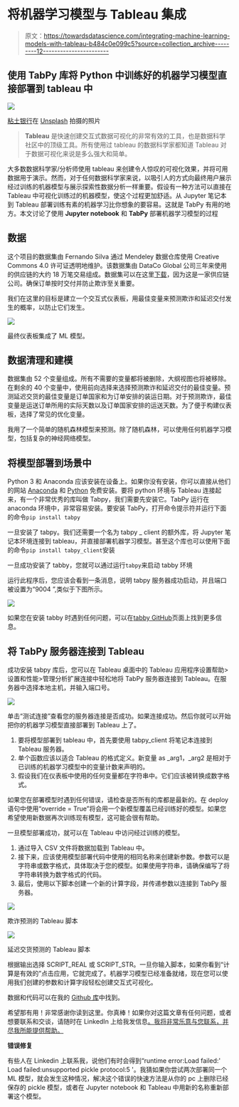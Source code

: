 # 将机器学习模型与 Tableau 集成

> 原文：<https://towardsdatascience.com/integrating-machine-learning-models-with-tableau-b484c0e099c5?source=collection_archive---------12----------------------->

## 使用 TabPy 库将 Python 中训练好的机器学习模型直接部署到 tableau 中

![](img/6bb80dc1372d0407e24d0eae1c62c2ad.png)

[粘土银行](https://unsplash.com/@claybanks?utm_source=medium&utm_medium=referral)在 [Unsplash](https://unsplash.com?utm_source=medium&utm_medium=referral) 拍摄的照片

> **Tableau** 是快速创建交互式数据可视化的非常有效的工具，也是数据科学社区中的顶级工具。所有使用过 tableau 的数据科学家都知道 Tableau 对于数据可视化来说是多么强大和简单。

大多数数据科学家/分析师使用 tableau 来创建令人惊叹的可视化效果，并将可用数据用于演示。然而，对于任何数据科学家来说，以吸引人的方式向最终用户展示经过训练的机器模型与展示探索性数据分析一样重要。假设有一种方法可以直接在 Tableau 中可视化训练过的机器模型，使这个过程更加舒适。从 Jupyter 笔记本到 Tableau 部署训练有素的机器学习比你想象的要容易。这就是 TabPy 有用的地方。本文讨论了使用 **Jupyter notebook** 和 **TabPy** 部署机器学习模型的过程

## 数据

这个项目的数据集由 Fernando Silva 通过 Mendeley 数据仓库使用 Creative Commons 4.0 许可证透明地维护。该数据集由 DataCo Global 公司三年来使用的供应链的大约 18 万笔交易组成。数据集可以在这里[下载](https://data.mendeley.com/datasets/8gx2fvg2k6/5)，因为这是一家供应链公司。确保订单按时交付并防止欺诈至关重要。

我们在这里的目标是建立一个交互式仪表板，用最佳变量来预测欺诈和延迟交付发生的概率，以防止它们发生。

![](img/7801231d7b0a24335cfe1c50ae0bcf5f.png)

最终仪表板集成了 ML 模型。

## 数据清理和建模

数据集由 52 个变量组成。所有不需要的变量都将被删除，大纲视图也将被移除。在剩余的 40 个变量中，使用前向选择来选择预测欺诈和延迟交付的最佳变量。预测延迟交货的最佳变量是订单国家和为订单安排的装运日期。对于预测欺诈，最佳变量是运送订单所用的实际天数以及订单国家安排的运送天数。为了便于构建仪表板，选择了常见的优化变量。

我用了一个简单的随机森林模型来预测。除了随机森林，可以使用任何机器学习模型，包括复杂的神经网络模型。

## 将模型部署到场景中

Python 3 和 Anaconda 应该安装在设备上。如果你没有安装，你可以直接从他们的网站 [Anaconda](https://www.anaconda.com/products/individual) 和 [Python](https://www.python.org/downloads/) 免费安装。要将 python 环境与 Tableau 连接起来，有一个非常优秀的库叫做 Tabpy，我们需要先安装它。TabPy 运行在 anaconda 环境中，非常容易安装。要安装 TabPy，打开命令提示符并运行下面的命令`pip install tabpy`

一旦安装了 tabpy。我们还需要一个名为 tabpy _ client 的额外库，将 Jupyter 笔记本环境连接到 tableau，并直接部署机器学习模型。甚至这个库也可以使用下面的命令`pip install tabpy_client`安装

一旦成功安装了 tabby，您就可以通过运行`tabpy`来启动 tabby 环境

运行此程序后，您应该会看到一条消息，说明 tabpy 服务器成功启动，并且端口被设置为“9004 ”,类似于下图所示。

![](img/819fcc6269d9472404ce31698f0dfcfb.png)

如果您在安装 tabby 时遇到任何问题，可以在[tabby GitHub](https://github.com/tableau/TabPy)页面上找到更多信息。

## 将 TabPy 服务器连接到 Tableau

成功安装 tabpy 库后，您可以在 Tableau 桌面中的 Tableau 应用程序设置帮助>设置和性能>管理分析扩展连接中轻松地将 TabPy 服务器连接到 Tableau。在服务器中选择本地主机，并输入端口号。

![](img/30fd7633858180a0c883b02de30cb2bc.png)

单击“测试连接”查看您的服务器连接是否成功。如果连接成功。然后你就可以开始把你的机器学习模型直接部署到 Tableau 上了。

1.  要将模型部署到 tableau 中，首先要使用 tabpy_client 将笔记本连接到 Tableau 服务器。
2.  单个函数应该以适合 Tableau 的格式定义。新变量 as _arg1，_arg2 是相对于已训练的机器学习模型中的变量计数来声明的。
3.  假设我们在仪表板中使用的任何变量都在字符串中。它们应该被转换成数字格式。

如果您在部署模型时遇到任何错误，请检查是否所有的库都是最新的。在 deploy 语句中使用“override = True”将会用一个新模型覆盖已经训练好的模型。如果您希望使用新数据再次训练现有模型，这可能会很有帮助。

一旦模型部署成功，就可以在 Tableau 中访问经过训练的模型。

1.  通过导入 CSV 文件将数据加载到 Tableau 中。
2.  接下来，应该使用模型部署代码中使用的相同名称来创建新参数。参数可以是字符串或数字格式，具体取决于您的模型。如果使用字符串，请确保编写了将字符串转换为数字格式的代码。
3.  最后，使用以下脚本创建一个新的计算字段，并传递参数以连接到 TabPy 服务器。

![](img/4cd455bbce6c81499b51c3c81662c5ec.png)

欺诈预测的 Tableau 脚本

![](img/6f26b6db3d93043c55a02e45e00678d7.png)

延迟交货预测的 Tableau 脚本

根据输出选择 SCRIPT_REAL 或 SCRIPT_STR。一旦你输入脚本，如果你看到“计算是有效的”点击应用，它就完成了。机器学习模型已经准备就绪，现在您可以使用我们创建的参数和计算字段轻松创建交互式可视化。

数据和代码可以在我的 [Github 库](https://github.com/JaswanthBadvelu/tableau_integration)中找到。

希望那有用！非常感谢你读到这里。你真棒！如果你对这篇文章有任何问题，或者想要联系和交谈，请随时在 LinkedIn 上给我发信息[。我将非常乐意与您联系，并尽我所能提供帮助。](https://www.linkedin.com/in/jaswanth-badvelu/)

**错误修复**

有些人在 Linkedin 上联系我，说他们有时会得到“runtime error:Load failed:' Load failed:unsupported pickle protocol:5 '。我猜如果你尝试两次部署同一个 ML 模型，就会发生这种情况，解决这个错误的快速方法是从你的 pc 上删除已经保存的 pickle 模型，或者在 Jupyter notebook 和 Tableau 中用新的名称重新部署这个模型。